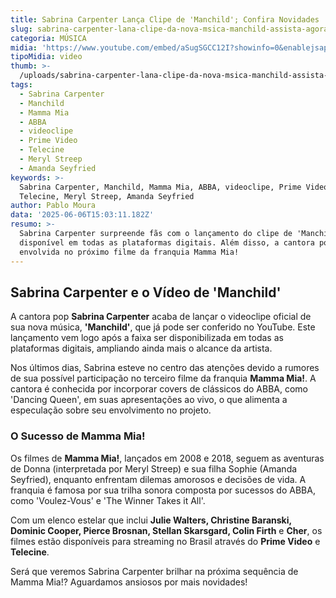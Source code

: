 ```yaml
---
title: Sabrina Carpenter Lança Clipe de 'Manchild'; Confira Novidades
slug: sabrina-carpenter-lana-clipe-da-nova-msica-manchild-assista-agora
categoria: MÚSICA
midia: 'https://www.youtube.com/embed/aSugSGCC12I?showinfo=0&enablejsapi=1'
tipoMidia: video
thumb: >-
  /uploads/sabrina-carpenter-lana-clipe-da-nova-msica-manchild-assista-agora-thumb.png
tags:
  - Sabrina Carpenter
  - Manchild
  - Mamma Mia
  - ABBA
  - videoclipe
  - Prime Video
  - Telecine
  - Meryl Streep
  - Amanda Seyfried
keywords: >-
  Sabrina Carpenter, Manchild, Mamma Mia, ABBA, videoclipe, Prime Video,
  Telecine, Meryl Streep, Amanda Seyfried
author: Pablo Moura
data: '2025-06-06T15:03:11.182Z'
resumo: >-
  Sabrina Carpenter surpreende fãs com o lançamento do clipe de 'Manchild',
  disponível em todas as plataformas digitais. Além disso, a cantora pode estar
  envolvida no próximo filme da franquia Mamma Mia!
---
```


## Sabrina Carpenter e o Vídeo de 'Manchild'

A cantora pop **Sabrina Carpenter** acaba de lançar o videoclipe oficial de sua nova música, **'Manchild'**, que já pode ser conferido no YouTube. Este lançamento vem logo após a faixa ser disponibilizada em todas as plataformas digitais, ampliando ainda mais o alcance da artista.

Nos últimos dias, Sabrina esteve no centro das atenções devido a rumores de sua possível participação no terceiro filme da franquia **Mamma Mia!**. A cantora é conhecida por incorporar covers de clássicos do ABBA, como 'Dancing Queen', em suas apresentações ao vivo, o que alimenta a especulação sobre seu envolvimento no projeto.

### O Sucesso de Mamma Mia!

Os filmes de **Mamma Mia!**, lançados em 2008 e 2018, seguem as aventuras de Donna (interpretada por Meryl Streep) e sua filha Sophie (Amanda Seyfried), enquanto enfrentam dilemas amorosos e decisões de vida. A franquia é famosa por sua trilha sonora composta por sucessos do ABBA, como 'Voulez-Vous' e 'The Winner Takes it All'.

Com um elenco estelar que inclui **Julie Walters, Christine Baranski, Dominic Cooper, Pierce Brosnan, Stellan Skarsgard, Colin Firth** e **Cher**, os filmes estão disponíveis para streaming no Brasil através do **Prime Video** e **Telecine**.

Será que veremos Sabrina Carpenter brilhar na próxima sequência de Mamma Mia!? Aguardamos ansiosos por mais novidades!

